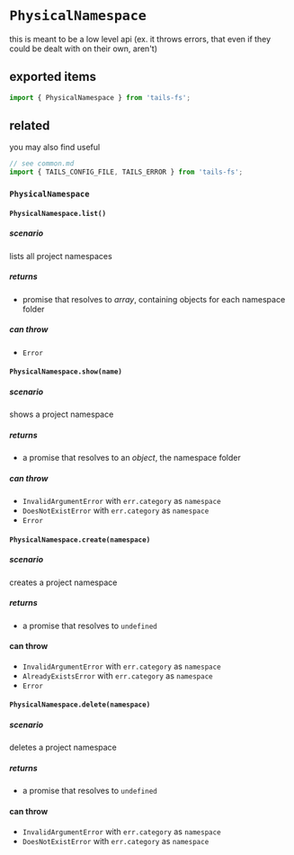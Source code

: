 # `PhysicalNamespace`

this is meant to be a low level api (ex. it throws errors, that even if they could be dealt with on their own, aren't)

## exported items

```js
import { PhysicalNamespace } from 'tails-fs';
```

## related

you may also find useful

```js
// see common.md
import { TAILS_CONFIG_FILE, TAILS_ERROR } from 'tails-fs';
```

### `PhysicalNamespace`

#### `PhysicalNamespace.list()`

##### scenario

lists all project namespaces

##### returns

- promise that resolves to _array_, containing objects for each namespace folder

##### can throw

- `Error`

#### `PhysicalNamespace.show(name)`

##### scenario

shows a project namespace

##### returns

- a promise that resolves to an _object_, the namespace folder

##### can throw

- `InvalidArgumentError` with `err.category` as `namespace`
- `DoesNotExistError` with `err.category` as `namespace`
- `Error`

#### `PhysicalNamespace.create(namespace)`

##### scenario

creates a project namespace

##### returns

- a promise that resolves to `undefined`

#### can throw

- `InvalidArgumentError` with `err.category` as `namespace`
- `AlreadyExistsError` with `err.category` as `namespace`
- `Error`

#### `PhysicalNamespace.delete(namespace)`

##### scenario

deletes a project namespace

##### returns

- a promise that resolves to `undefined`

#### can throw

- `InvalidArgumentError` with `err.category` as `namespace`
- `DoesNotExistError` with `err.category` as `namespace`
